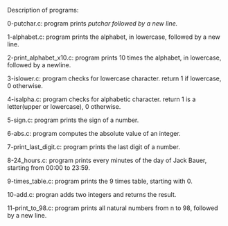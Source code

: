 Description of programs:

0-putchar.c: program prints _putchar followed by a new line._

1-alphabet.c: program prints the alphabet, in lowercase, followed by a new line.

2-print_alphabet_x10.c: program prints 10 times the alphabet, in lowercase, followed by a newline.

3-islower.c: program checks for lowercase character. return 1 if lowercase, 0 otherwise.

4-isalpha.c: program checks for alphabetic character. return 1 is a letter(upper or lowercase), 0 otherwise.

5-sign.c: program prints the sign of a number.

6-abs.c: program computes the absolute value of an integer.

7-print_last_digit.c: program prints the last digit of a number.

8-24_hours.c: program prints every minutes of the day of Jack Bauer, starting from 00:00 to 23:59.

9-times_table.c: program prints the 9 times table, starting with 0.

10-add.c: progran adds two integers and returns the result.

11-print_to_98.c: program prints all natural numbers from n to 98, followed by a new line.

